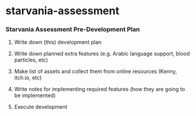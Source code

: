 # starvania-assessment

### Starvania Assessment Pre-Development Plan

1. Write down (this) development plan

2. Write down planned extra features (e.g. Arabic language support, blood particles, etc)

3. Make list of assets and collect them from online resources (Kenny, itch.io, etc)

4. Write notes for implementing required features (how they are going to be implemented)

5. Execute development